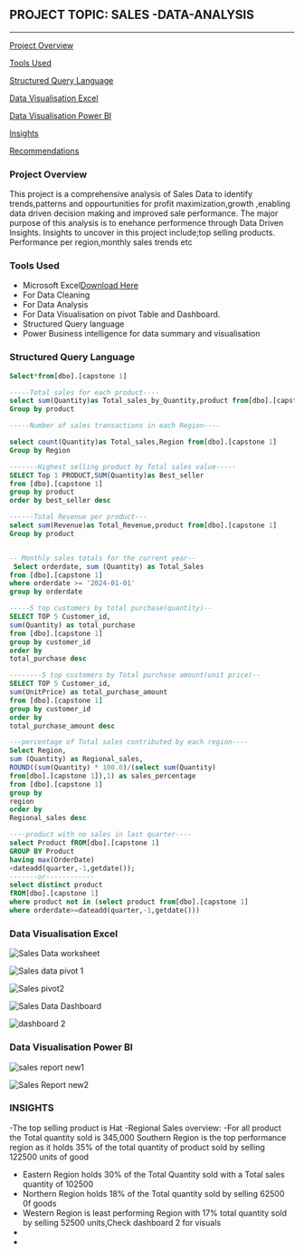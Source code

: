 ## PROJECT TOPIC: SALES -DATA-ANALYSIS
---
[Project Overview](#project-overview)

[Tools Used](#tools-used)

[Structured Query Language](#structured-query-language)

[Data Visualisation Excel](#data-visualisation-excel)

[Data Visualisation Power BI](#data-visualisation-power-bi)

[Insights](#insights) 

[Recommendations](#recommedations)

### Project Overview
This project  is a comprehensive analysis of Sales Data to identify trends,patterns and oppourtunities for profit maximization,growth ,enabling data driven decision making and improved sale performance. The major purpose of this analysis is to enehance performence through Data Driven Insights. Insights to uncover in this project include;top selling products. Performance per region,monthly sales trends etc


### Tools Used

- Microsoft Excel[Download Here](https://www.microsoft.com)
- For Data Cleaning
- For Data Analysis
- For Data Visualisation on pivot Table and Dashboard.
- Structured Query language
- Power Business intelligence for data summary and visualisation
  
 ### Structured Query Language
 ```SQL
Select*from[dbo].[capstone 1]

 -----Total sales for each product----
 select sum(Quantity)as Total_sales_by_Quantity,product from[dbo].[capstone 1]  
 Group by product

 -----Number of sales transactions in each Region----
 
 select count(Quantity)as Total_sales,Region from[dbo].[capstone 1]  
 Group by Region

 -------Highest selling product by Total sales value-----
 SELECT Top 1 PRODUCT,SUM(Quantity)as Best_seller
 from [dbo].[capstone 1]
 group by product
 order by best_seller desc
 
 ------Total Revenue per product---
 select sum(Revenue)as Total_Revenue,product from[dbo].[capstone 1]  
 Group by product


 --	Monthly sales totals for the current year--
  Select orderdate, sum (Quantity) as Total_Sales 
 from [dbo].[capstone 1]
 where orderdate >= '2024-01-01'
 group by orderdate

-----5 top customers by total purchase(quantity)--
SELECT TOP 5 Customer_id,
sum(Quantity) as total_purchase
from [dbo].[capstone 1]
group by customer_id
order by 
total_purchase desc

--------5 top customers by Total purchase amount(unit price)--
SELECT TOP 5 Customer_id,
sum(UnitPrice) as total_purchase_amount
from [dbo].[capstone 1]
group by customer_id
order by 
total_purchase_amount desc

---percentage of Total sales contributed by each region----
Select Region,
sum (Quantity) as Regional_sales,
ROUND((sum(Quantity) * 100.0)/(select sum(Quantity)
from[dbo].[capstone 1]),1) as sales_percentage
from [dbo].[capstone 1]
group by
region
order by
Regional_sales desc

----product with no sales in last quarter----
select Product fROM[dbo].[capstone 1]
GROUP BY Product
having max(OrderDate)
<dateadd(quarter,-1,getdate());
-------or------------
select distinct product
fROM[dbo].[capstone 1]
where product not in (select product from[dbo].[capstone 1]
where orderdate>=dateadd(quarter,-1,getdate()))
```

### Data Visualisation Excel

![Sales Data worksheet](https://github.com/user-attachments/assets/505f24e6-bda4-45bf-afdb-c96c32a346da)





![Sales data pivot 1](https://github.com/user-attachments/assets/da797fc8-298b-4fcf-a7a2-c4d3df142e64)





![Sales pivot2](https://github.com/user-attachments/assets/fd4fec96-ca10-4d9a-b174-d1399ce2667a)



![Sales Data Dashboard](https://github.com/user-attachments/assets/b0c7a855-fb62-4cab-af54-acc2e5ee6852)



![dashboard 2](https://github.com/user-attachments/assets/3f383d7c-1b4f-4f21-a0a0-77bf6c4d1dbf)


### Data Visualisation Power BI

![sales report new1](https://github.com/user-attachments/assets/88def056-2316-4148-a60b-f46eb82bc4a1)




![Sales Report new2](https://github.com/user-attachments/assets/7954dae7-4e6e-42c4-94c3-5bf72fe2dee5)












### INSIGHTS

-The top selling product is Hat
-Regional Sales overview:
-For all product the Total quantity sold is 345,000 Southern Region is the top performance region as it holds 35% of the total quantity of product sold by selling 122500 units of good
- Eastern Region holds 30% of the Total Quantity  sold with a Total sales quantity of 102500 
- Northern Region holds  18% of the Total quantity sold by selling 62500 0f goods
- Western Region is least performing Region with 17% total quantity sold by selling 52500 units,Check dashboard 2 for visuals
- 
- 


